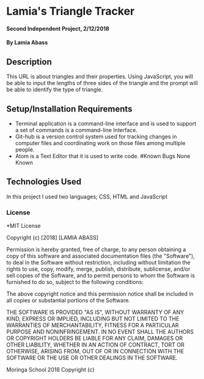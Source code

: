# Lamia's Triangle Tracker
#### Second Independent Project, 2/12/2018
#### By **Lamia Abass**
## Description
This URL is about triangles and their properties. Using JavaScript, you will be able to input the lengths of three sides of the triangle and the prompt will be able to identify the type of triangle.
## Setup/Installation Requirements
* Terminal application is a command-line interface and is used to support a set of commands  is a command-line Interface.
* Git-hub is a version control system used for tracking changes in computer files and coordinating work on those files among multiple people.
* Atom is a Text Editor that it is used to write code.
#Known Bugs
None Known
## Technologies Used
In this project I used two languages; CSS, HTML and JavaScript
### License
*MIT License

Copyright (c) [2018] [LAMIA ABASS]

Permission is hereby granted, free of charge, to any person obtaining a copy
of this software and associated documentation files (the "Software"), to deal
in the Software without restriction, including without limitation the rights
to use, copy, modify, merge, publish, distribute, sublicense, and/or sell
copies of the Software, and to permit persons to whom the Software is
furnished to do so, subject to the following conditions:

The above copyright notice and this permission notice shall be included in all
copies or substantial portions of the Software.

THE SOFTWARE IS PROVIDED "AS IS", WITHOUT WARRANTY OF ANY KIND, EXPRESS OR
IMPLIED, INCLUDING BUT NOT LIMITED TO THE WARRANTIES OF MERCHANTABILITY,
FITNESS FOR A PARTICULAR PURPOSE AND NONINFRINGEMENT. IN NO EVENT SHALL THE
AUTHORS OR COPYRIGHT HOLDERS BE LIABLE FOR ANY CLAIM, DAMAGES OR OTHER
LIABILITY, WHETHER IN AN ACTION OF CONTRACT, TORT OR OTHERWISE, ARISING FROM,
OUT OF OR IN CONNECTION WITH THE SOFTWARE OR THE USE OR OTHER DEALINGS IN THE
SOFTWARE.

Moringa School 2018
Copyright (c)

